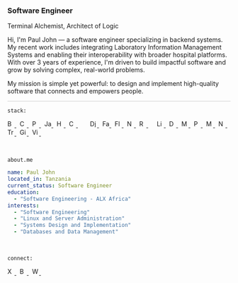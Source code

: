 <h3>Software Engineer</h3>

<p>
<span>Terminal Alchemist</span>, <span>Architect of Logic</span>
</p>

<p>
  Hi, I'm Paul John — a software engineer specializing in backend systems.
  My recent work includes integrating Laboratory Information Management Systems
  and enabling their interoperability with broader hospital platforms.
  With over 3 years of experience, I'm driven to build impactful software
  and grow by solving complex, real-world problems.
</p>

<p>
  My mission is simple yet powerful: to design and implement high-quality software
  that connects and empowers people.
</p>

<div style="border-top: 1px solid #ccc; margin-top: 10px;"></div>

`stack:`

<p>
<a href="https://www.shellscript.sh/">
  <img src="https://cdn.simpleicons.org/gnubash/222/f5f5f5" alt="Bash" title="Bash" height="16" width="16">
</a>&nbsp;
<a href="https://www.learn-c.org/">
  <img src="https://cdn.simpleicons.org/c/222/f5f5f5" alt="C" title="C" height="16" width="16">
</a>&nbsp;
<a href="https://www.python.org/">
  <img src="https://cdn.simpleicons.org/python/222/f5f5f5" alt="Python" title="Python" height="16" width="16">
</a>&nbsp;
<a href="https://javascript.info/">
  <img src="https://cdn.simpleicons.org/javascript/222/f5f5f5" alt="JavaScript" title="JavaScript" height="16" width="16">
</a>&nbsp;
<a href="https://developer.mozilla.org/en-US/docs/Web/HTML">
  <img src="https://cdn.simpleicons.org/html5/222/f5f5f5" alt="HTML" title="HTML" height="16" width="16">
</a>&nbsp;
<a href="https://developer.mozilla.org/en-US/docs/Web/CSS">
  <img src="https://cdn.simpleicons.org/css/222/f5f5f5" alt="CSS" title="CSS" height="16" width="16">
</a>&nbsp;&nbsp;&nbsp;&nbsp;
</a>&nbsp;
<a href="https://www.djangoproject.com/start/">
  <img src="https://cdn.simpleicons.org/django/222/f5f5f5" alt="Django" title="Django" height="16" width="16">
</a>&nbsp;
<a href="https://fastapi.tiangolo.com/">
  <img src="https://cdn.simpleicons.org/fastapi/222/f5f5f5" alt="FastAPI" title="FastAPI" height="16" width="16">
</a>&nbsp;
<a href="https://flask.palletsprojects.com/en/stable/">
  <img src="https://cdn.simpleicons.org/flask/222/f5f5f5" alt="Flask" title="Flask" height="16" width="16">
</a>&nbsp;
<a href="https://nodejs.org/en">
  <img src="https://cdn.simpleicons.org/nodedotjs/222/f5f5f5" alt="Node.js" title="Node.js" height="16" width="16">
</a>&nbsp;
<a href="https://react.dev/learn">
  <img src="https://cdn.simpleicons.org/react/222/f5f5f5" alt="React" title="React" height="16" width="16">
</a>&nbsp;&nbsp;&nbsp;&nbsp;
<a href="https://linuxjourney.com/">
  <img src="https://cdn.simpleicons.org/linux/222/f5f5f5" alt="Linux" title="Linux" height="16" width="16">
</a>&nbsp;
<a href="https://docs.docker.com/">
  <img src="https://cdn.simpleicons.org/docker/222/f5f5f5" alt="Docker" title="Docker" height="16" width="16">
</a>&nbsp;
<a href="https://www.mysqltutorial.org/">
  <img src="https://cdn.simpleicons.org/mysql/222/f5f5f5" alt="MySQL" title="MySQL" height="16" width="16">
</a>&nbsp;
<a href="https://www.postgresqltutorial.com/">
  <img src="https://cdn.simpleicons.org/postgresql/222/f5f5f5" alt="PostgreSQL" title="PostgreSQL" height="16" width="16">
</a>&nbsp;
<a href="https://www.mongodb.com/">
  <img src="https://cdn.simpleicons.org/mongodb/222/f5f5f5" alt="MongoDB" title="MongoDB" height="16" width="16">
</a>&nbsp;
<a href="https://nginx.org/en/docs/">
  <img src="https://cdn.simpleicons.org/nginx/222/f5f5f5" alt="Nginx" title="Nginx" height="16" width="16">
</a>&nbsp;
<a href="https://doc.traefik.io/traefik/">
  <img src="https://cdn.simpleicons.org/traefikproxy/222/f5f5f5" alt="Traefik Proxy" title="Traefik Proxy" height="16" width="16">
</a>&nbsp;
<a href="https://git-scm.com/doc">
  <img src="https://cdn.simpleicons.org/git/222/f5f5f5" alt="Git" title="Git" height="16" width="16">
</a>&nbsp;
<a href="https://learnvim.irian.to/">
  <img src="https://cdn.simpleicons.org/vim/222/f5f5f5" alt="Vim" title="Vim" height="16" width="16">
</a>&nbsp;
</p>

<br>

<code>about.me</code>

```yaml
name: Paul John
located_in: Tanzania
current_status: Software Engineer
education:
  - "Software Engineering - ALX Africa"
interests:
  - "Software Engineering"
  - "Linux and Server Administration"
  - "Systems Design and Implementation"
  - "Databases and Data Management"
```

<br>

<code>connect:</code>

<p>
  <a href="https://x.com/namestarlit">
    <img src="https://cdn.simpleicons.org/x/222/f5f5f5" alt="X" height="16" width="16">
  </a>&nbsp;
  <a href="https://bento.me/namestarlit">
    <img src="https://cdn.simpleicons.org/bento/222/f5f5f5" alt="Bento" height="16" width="16">
  </a>&nbsp;
  <a href="https://wakatime.com/@namestarlit">
    <img src="https://cdn.simpleicons.org/wakatime/222/f5f5f5" alt="WakaTime" height="16" width="16">
  </a>&nbsp;
</p>
